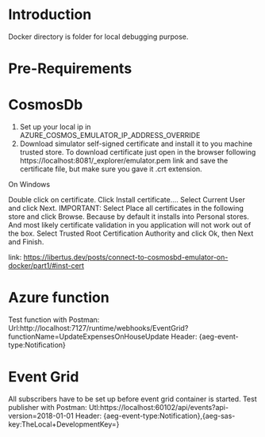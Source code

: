# Introduction

Docker directory is folder for local debugging purpose.

# Pre-Requirements

# CosmosDb
1. Set up your local ip in AZURE_COSMOS_EMULATOR_IP_ADDRESS_OVERRIDE
2. Download simulator self-signed certificate and install it to you machine trusted store. To download certificate just open in the browser following https://localhost:8081/_explorer/emulator.pem  link and save the certificate file, but make sure you gave it .crt extension.

On Windows

Double click on certificate.
Click Install certificate….
Select Current User and click Next.
IMPORTANT: Select Place all certificates in the following store and click Browse. Because by default it installs into Personal stores. And most likely certificate validation in you application will not work out of the box.
Select Trusted Root Certification Authority and click Ok, then Next and Finish.

link:
https://libertus.dev/posts/connect-to-cosmosbd-emulator-on-docker/part1/#inst-cert

# Azure function
Test function with Postman:
Url:http://localhost:7127/runtime/webhooks/EventGrid?functionName=UpdateExpensesOnHouseUpdate
Header: {aeg-event-type:Notification}

# Event Grid
All subscribers have to be set up before event grid container is started.
Test publisher with Postman:
Utl:https://localhost:60102/api/events?api-version=2018-01-01
Header: {aeg-event-type:Notification},{aeg-sas-key:TheLocal+DevelopmentKey=}